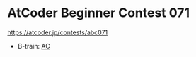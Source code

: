 # AtCoder Beginner Contest 071

https://atcoder.jp/contests/abc071

- B-train: [AC](https://atcoder.jp/contests/abc071/submissions/35820309)
